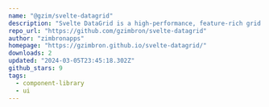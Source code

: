 ```yaml
---
name: "@gzim/svelte-datagrid"
description: "Svelte DataGrid is a high-performance, feature-rich grid component for Svelte. It is designed to handle large datasets and provide a smooth scrolling experience. It is also designed to be accessible and customizable."
repo_url: "https://github.com/gzimbron/svelte-datagrid"
author: "zimbronapps"
homepage: "https://gzimbron.github.io/svelte-datagrid/"
downloads: 2
updated: "2024-03-05T23:45:18.302Z"
github_stars: 9
tags: 
  - component-library
  - ui
---
```

